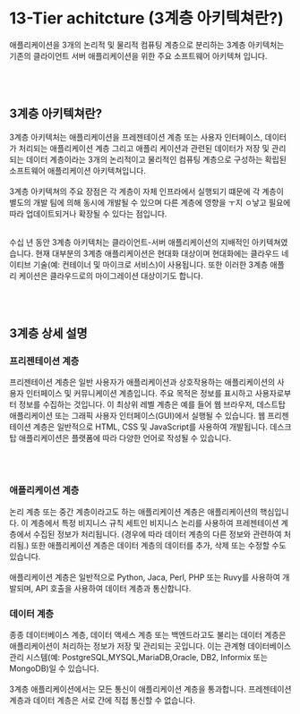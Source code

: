 <h1>13-Tier achitcture (3계층 아키텍쳐란?)</h1>
<p>애플리케이션을 3개의 논리적 및 물리적 컴퓨팅 계층으로 분리하는 3계층 아키텍처는 기존의 클라이언트 서버 애플리케이션을 위한 주요 소프트웨어 아키텍쳐 입니다.</p>
<br /><br />

<h2>3계층 아키텍쳐란?</h2>
<p>3계층 아키텍처는 애플리케이션을 프레젠테이션 계층 또는 사용자 인터페이스, 데이터가 처리되는 애플리케이션 계층 그리고 애플리 케이션과 관련된 데이터가 저장 및 관리되는 데이터 계층이라는 3개의 논리적이고 물리적인 컴퓨팅 계층으로 구성하는 확립된 소프트웨어 애플리케이션 아키텍쳐입니다. <br /><br>
3계층 아키텍쳐의 주요 장점은 각 계층이 자체 인프라에서 실행되기 떄문에 각 계층이 별도의 개발 팀에 의해 동시에 개발될 수 있으며 다른 계층에 영향을 ㅜ지 ㅇ낳고 필요에 따라 업데이트되거나 확장될 수 있다는 점입니다.  <br /><br />

수십 년 동안 3계층 아키텍처는 클라이언트-서버 애플리케이션의 지배적인 아키텍쳐였습니다. 현재 대부분의 3계층 애플리케이션은 현대화 대상이며 현대화에는 클라우드 네이티브 기술(예: 컨테이너 및 마이크로 서비스)이 사용됩니다. 또한 이러한 3계층 애플리 케이션은 클라우드로의 마이그레이션 대상이기도 합니다.</p>
<br /><br />
<h2>3계층 상세 설명</h2>
<h3>프리젠테이션 계층</h3>
<p>프리젠테이션 계층은 일반 사용자가 애플리케이션과 상호작용하는 애플리케이션의 사용자 인터페이스 및 커뮤니케이션 계층입니다. 주요 목적은 정보를 표시하고 사용자로부터 정보를 수집하는 것입니다. 이 최상위 레벨 계층은 예를 들어 웹 브라우저, 데스트탑 애플리케이션 또는 그래픽 사용자 인터페이스(GUI)에서 실행될 수 있습니다. 웹 프리젠테이션 계층은 일반적으로 HTML, CSS 및 JavaScript를 사용하여 개발됩니다. 데스크탑 애플리케이션은 플랫폼에 따라 다양한 언어로 작성될 수 있습니다. </p>
<br/><br/>

<h3>애플리케이션 계층</h3>
<p>논리 계층 또는 중간 계층이라고도 하는 애플리케이션 계층은 애플리케이션의 핵심입니다. 이 계층에서 특정 비지니스 규칙 세트인 비지니스 논리를 사용하여 프레젠테이션 계층에서 수집된 정보가 처리됩니다. (경우에 따라 데이터 계층의 다른 정보와 관련하여 처리됨.) 또한 애플리케이션 계층은 데이터 계층의 데이터를 추가, 삭제 또는 수정할 수도 있습니다. <br /><br />
애플리케이션 계층은 일반적으로 Python, Jaca, Perl, PHP 또는 Ruvy를 사용하여 개발되며, API 호출을 사용하여 데이터 계층과 통신합니다.</P>

<h3>데이터 계층</h3>
<p>종종 데이터베이스 계층, 데이터 액세스 계층 또는 백엔드라고도 불리는 데이터 계층은 애플리케이션이 처리하는 정보가 저장 및 관리되는 곳입니다. 이는 관계형 데이터베이스 관리 시스템(예: PostgreSQL,MYSQL,MariaDB,Oracle, DB2, Informix 또는 MongoDB)일 수 있습니다. <br /><br />
3계층 애플리케이션에서는 모든 통신이 애플리케이션 계층을 통과합니다. 프레젠테이션 계층과 데이터 계층은 서로 간에 직접 통신할 수 없습니다.</p>
<br /><br />
